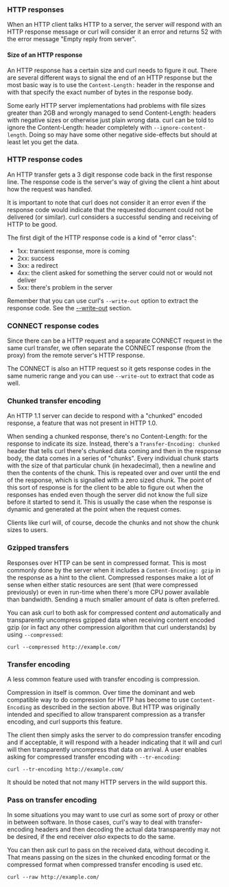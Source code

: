 ### HTTP responses

When an HTTP client talks HTTP to a server, the server *will* respond with an
HTTP response message or curl will consider it an error and returns 52 with
the error message "Empty reply from server".

#### Size of an HTTP response

An HTTP response has a certain size and curl needs to figure it out. There are
several different ways to signal the end of an HTTP response but the most
basic way is to use the `Content-Length:` header in the response and with that
specify the exact number of bytes in the response body.

Some early HTTP server implementations had problems with file sizes greater
than 2GB and wrongly managed to send Content-Length: headers with negative
sizes or otherwise just plain wrong data. curl can be told to ignore the
Content-Length: header completely with `--ignore-content-length`. Doing so may
have some other negative side-effects but should at least let you get the
data.

### HTTP response codes

An HTTP transfer gets a 3 digit response code back in the first response line.
The response code is the server's way of giving the client a hint about how
the request was handled.

It is important to note that curl does not consider it an error even if the
response code would indicate that the requested document could not be
delivered (or similar). curl considers a successful sending and receiving of
HTTP to be good.

The first digit of the HTTP response code is a kind of "error class":

 - 1xx: transient response, more is coming
 - 2xx: success
 - 3xx: a redirect
 - 4xx: the client asked for something the server could not or would not deliver
 - 5xx: there's problem in the server

Remember that you can use curl's `--write-out` option to extract the response
code. See the [--write-out](usingcurl-writeout.md) section.

### CONNECT response codes

Since there can be a HTTP request and a separate CONNECT request in the same
curl transfer, we often separate the CONNECT response (from the proxy) from
the remote server's HTTP response.

The CONNECT is also an HTTP request so it gets response codes in the same
numeric range and you can use `--write-out` to extract that code as well.

### Chunked transfer encoding

An HTTP 1.1 server can decide to respond with a "chunked" encoded response, a
feature that was not present in HTTP 1.0.

When sending a chunked response, there's no Content-Length: for the response
to indicate its size. Instead, there's a `Transfer-Encoding: chunked`
header that tells curl there's chunked data coming and then in the response
body, the data comes in a series of "chunks". Every individual chunk starts
with the size of that particular chunk (in hexadecimal), then a newline and
then the contents of the chunk. This is repeated over and over until the end of the
response, which is signalled with a zero sized chunk. The point of this sort
of response is for the client to be able to figure out when the responses has
ended even though the server did not know the full size before it started to
send it. This is usually the case when the response is dynamic and generated
at the point when the request comes.

Clients like curl will, of course, decode the chunks and not show the chunk
sizes to users.

### Gzipped transfers

Responses over HTTP can be sent in compressed format. This is most commonly
done by the server when it includes a `Content-Encoding: gzip` in the response
as a hint to the client. Compressed responses make a lot of sense when either
static resources are sent (that were compressed previously) or even in
run-time when there's more CPU power available than bandwidth. Sending a much
smaller amount of data is often preferred.

You can ask curl to both ask for compressed content *and* automatically and
transparently uncompress gzipped data when receiving content encoded gzip (or
in fact any other compression algorithm that curl understands) by using
`--compressed`:

    curl --compressed http://example.com/

### Transfer encoding

A less common feature used with transfer encoding is compression.

Compression in itself is common. Over time the dominant and web compatible
way to do compression for HTTP has become to use `Content-Encoding` as
described in the section above. But HTTP was originally intended and specified
to allow transparent compression as a transfer encoding, and curl supports
this feature.

The client then simply asks the server to do compression transfer encoding and
if acceptable, it will respond with a header indicating that it will and curl
will then transparently uncompress that data on arrival. A user enables asking
for compressed transfer encoding with `--tr-encoding`:

    curl --tr-encoding http://example.com/

It should be noted that not many HTTP servers in the wild support this.

### Pass on transfer encoding

In some situations you may want to use curl as some sort of proxy or other in
between software. In those cases, curl's way to deal with transfer-encoding
headers and then decoding the actual data transparently may not be desired, if
the end receiver *also* expects to do the same.

You can then ask curl to pass on the received data, without decoding it. That
means passing on the sizes in the chunked encoding format or the compressed
format when compressed transfer encoding is used etc.

    curl --raw http://example.com/
